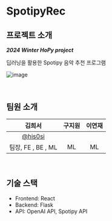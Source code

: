 # SpotipyRec

## 프로젝트 소개
_**2024 Winter HoPy project**_<br>

딥러닝을 활용한 Spotipy 음악 추천 프로그램 


![image](https://github.com/user-attachments/assets/509a522f-005e-4296-8df6-12fe7f502440)


<br>

##  팀원 소개
|     김희서     |     구지원     |     이연재     |
|:--------------:|:--------------:|:--------------:|
|     [@his0si](https://github.com/his0si)     |         |         |
| 팀장, FE , BE , ML | ML | ML |

<br>

## 기술 스택
<!-- 버전 명시 -->
- Frontend: React
- Backend: Flask
- API: OpenAI API, Spotipy API

<br>

